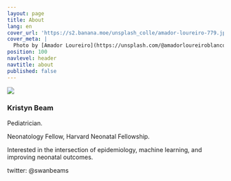 ```yaml
---
layout: page
title: About
lang: en
cover_url: 'https://s2.banana.moe/unsplash_colle/amador-loureiro-779.jpg'
cover_meta: |
  Photo by [Amador Loureiro](https://unsplash.com/@amadorloureiroblanco)
position: 100
navlevel: header
navtitle: about
published: false
---
```



![]({{site.baseurl}}//Screen%20Shot%202018-08-22%20at%202.14.12%20PM.png)
### Kristyn Beam

Pediatrician.

Neonatology Fellow, Harvard Neonatal Fellowship.

Interested in the intersection of epidemiology, machine learning, and improving neonatal outcomes.

twitter: @swanbeams




